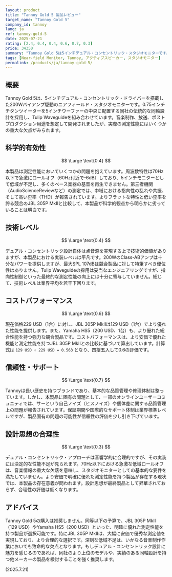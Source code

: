 ```yaml
---
layout: product
title: "Tannoy Gold 5 製品レビュー"
target_name: "Tannoy Gold 5"
company_id: tannoy
lang: ja
ref: tannoy-gold-5
date: 2025-07-21
rating: [2.4, 0.4, 0.4, 0.6, 0.7, 0.3]
price: 34350
summary: "Tannoy Gold 5は5インチデュアル・コンセントリック・スタジオモニターです。合理的な設計コンセプトに基づきながらも、実際の測定性能には重大な問題があり、主要な競合製品に劣ります。"
tags: [Near-field Monitor, Tannoy, アクティブスピーカー, スタジオモニター]
permalink: /products/ja/tannoy-gold-5/
---
```

## 概要

Tannoy Gold 5は、5インチデュアル・コンセントリック・ドライバーを搭載した200Wバイアンプ駆動のニアフィールド・スタジオモニターです。0.75インチチタンツイーターを5インチウーファーの中央に配置する同社の伝統的な同軸設計を採用し、Tulip Waveguideを組み合わせています。音楽制作、放送、ポストプロダクション用途を想定して開発されましたが、実際の測定性能にはいくつかの重大な欠点がみられます。

## 科学的有効性

$$ \Large \text{0.4} $$

本製品は測定性能においていくつかの問題を抱えています。周波数特性は70Hz以下で急激にロールオフ（60Hz付近で-6dB）しており、5インチモニターとして低域が不足し、多くのベース楽器の基音を再生できません。第三者機関（AudioScienceReviewなど）の測定では、中域における指向性の乱れや共振、そして高い歪率（THD）が報告されています。よりフラットな特性と低い歪率を誇る競合のJBL 305P MkIIと比較して、本製品が科学的観点から明らかに劣っていることは明白です。

## 技術レベル

$$ \Large \text{0.4} $$

デュアル・コンセントリック設計自体は点音源を実現する上で技術的価値がありますが、本製品における実装レベルは平凡です。200WのClass-ABアンプは十分なパワーを提供しますが、最大SPL 107dBは競合製品に対して特筆すべき優位性はありません。Tulip Waveguideの採用は妥当なエンジニアリングですが、指向性制御といった最終的な測定性能の向上には十分に寄与していません。総じて、技術レベルは業界平均を若干下回ります。

## コストパフォーマンス

$$ \Large \text{0.6} $$

現在価格229 USD（1台）に対し、JBL 305P MkIIは129 USD（1台）でより優れた性能を提供します。また、Yamaha HS5（200 USD、1台）も、より優れた総合性能を持つ強力な競合製品です。コストパフォーマンスは、より安価で優れた機能と測定性能を持つJBL 305P MkIIとの比較に基づいて算出しています。計算式は `129 USD ÷ 229 USD = 0.563` となり、四捨五入して0.6の評価です。

## 信頼性・サポート

$$ \Large \text{0.7} $$

Tannoyは長い歴史を持つブランドであり、基本的な品質管理や修理体制は整っています。しかし、本製品に固有の問題として、一部のオンラインユーザーコミュニティでは、サーという自己ノイズ（ヒスノイズ）や個体差に関する品質管理上の問題が報告されています。保証期間や国際的なサポート体制は業界標準レベルですが、製品固有の問題の可能性が信頼性の評価を少し引き下げています。

## 設計思想の合理性

$$ \Large \text{0.3} $$

デュアル・コンセントリック・アプローチは音響学的に合理的ですが、その実装には決定的な性能不足が見られます。70Hz以下における急激な低域ロールオフは、音楽情報の重大な欠落を意味し、スタジオモニターとしての基本的な要件を満たしていません。より安価で明確に優れた測定性能を持つ製品が存在する現状では、本製品の存在意義が問われます。設計思想が最終製品として昇華されておらず、合理性の評価は低くなります。

## アドバイス

Tannoy Gold 5の購入は推奨しません。同等以下の予算で、JBL 305P MkII（129 USD）やYamaha HS5（200 USD）といった、明確に優れた測定性能を持つ製品が選択可能です。特にJBL 305P MkIIは、大幅に安価で優秀な測定値を実現しており、より合理的な選択です。深刻な低域不足は、いかなる音楽制作作業においても致命的な欠点となります。もしデュアル・コンセントリック設計に魅力を感じるのであれば、同社のより上位のモデルや、実績のある同軸設計を持つ他メーカーの製品を検討することを強く推奨します。

(2025.7.21)
